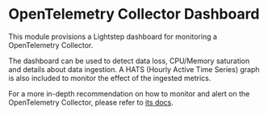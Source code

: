 # OpenTelemetry Collector Dashboard

This module provisions a Lightstep dashboard for monitoring a OpenTelemetry Collector.

The dashboard can be used to detect data loss, CPU/Memory saturation and details about data ingestion. A HATS (Hourly Active Time Series) graph is also included to monitor the effect of the ingested metrics.

For a more in-depth recommendation on how to monitor and alert on the OpenTelemetry Collector, please refer to [its docs](https://github.com/open-telemetry/opentelemetry-collector/blob/main/docs/monitoring.md).
